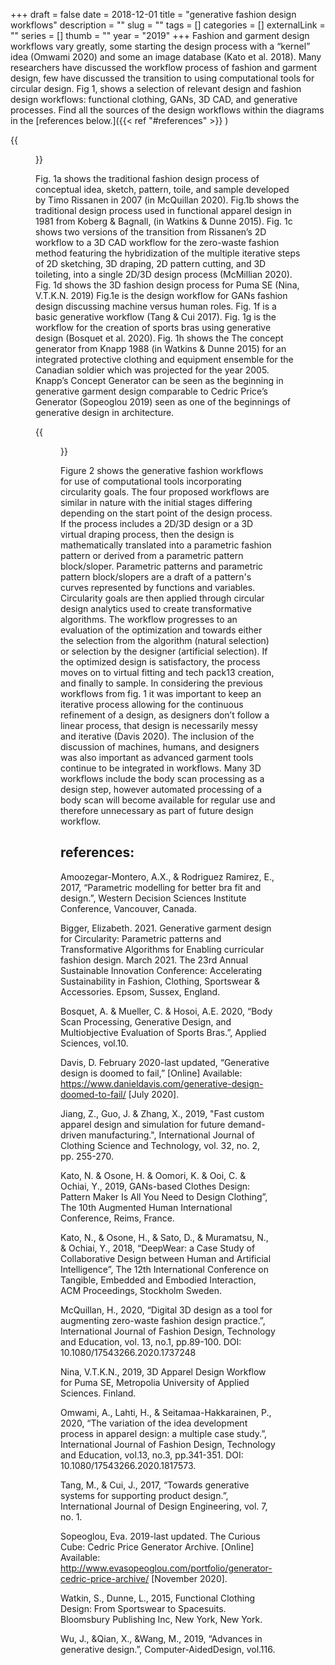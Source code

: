 +++ 
draft = false
date = 2018-12-01 
title = "generative fashion design workflows"
description = ""
slug = "" 
tags = []
categories = []
externalLink = ""
series = []
thumb = ""
year = "2019"
+++
Fashion and garment design workflows vary greatly, some starting the design process with a “kernel” idea (Omwami 2020) and some an image database (Kato et al. 2018). Many researchers have discussed the workflow process of fashion and garment design, few have discussed the transition to using computational tools for circular design. Fig 1, shows a selection of relevant design and fashion design workflows: functional clothing, GANs, 3D CAD, and generative processes.  Find all the sources of the design workflows within the diagrams in the [references below.]({{< ref "#references" >}} )

{{<figure src="/images/digital-fashion-workflows/fashion-design-workflows.svg" caption="Fig 1, relevant design and fashion design workflows: functional clothing, GANs, 3D CAD, and generative processes." width="100%">}}

Fig. 1a shows the traditional fashion design process of conceptual idea, sketch, pattern, toile, and sample developed by Timo Rissanen in 2007 (in McQuillan 2020). Fig.1b shows the traditional design process used in functional apparel design in 1981 from Koberg & Bagnall, (in Watkins & Dunne 2015). Fig. 1c shows two versions of the transition from Rissanen’s 2D workflow to a 3D CAD workflow for the zero-waste fashion method featuring the hybridization of the multiple iterative steps of 2D sketching, 3D draping, 2D pattern cutting, and 3D toileting, into a single 2D/3D design process (McMillian 2020). Fig. 1d shows the 3D fashion design process for Puma SE (Nina, V.T.K.N. 2019) Fig.1e is the design workflow for GANs fashion design discussing machine versus human roles. Fig. 1f is a basic
generative workflow (Tang & Cui 2017). Fig. 1g is the workflow for the creation of sports bras using generative design (Bosquet et al. 2020). Fig. 1h shows the The concept generator from Knapp 1988 (in Watkins & Dunne 2015) for an integrated protective clothing and equipment ensemble for the Canadian soldier which was projected for the year 2005. Knapp’s Concept Generator can be seen as the beginning in generative garment design comparable to Cedric Price’s Generator (Sopeoglou 2019) seen as one of the beginnings of generative design in architecture. 

{{<figure src="/images/digital-fashion-workflows/generative-fashion-design-workflows.svg" caption="generative fashion design workflows" width="100%">}}

Figure 2 shows the generative fashion workflows for use of computational tools incorporating circularity goals. The four proposed workflows are similar in nature with the initial stages differing depending on the start point of the design process. If the process includes a 2D/3D design or a 3D virtual draping process, then the design is mathematically translated into a parametric fashion pattern or derived from a parametric pattern block/sloper. Parametric patterns and parametric pattern block/slopers are a draft of a pattern's curves represented by functions and variables. Circularity goals are then applied through circular design analytics used to create transformative algorithms. The workflow progresses to an evaluation of the optimization and towards either the selection from the algorithm (natural selection) or selection by the designer (artificial selection). If the optimized design is satisfactory, the process moves on to virtual fitting and tech pack13 creation, and finally to sample. In considering the previous workflows from fig. 1 it was important to keep an iterative process allowing for the continuous refinement of a design, as designers don’t follow a linear process, that design is necessarily messy and iterative (Davis 2020). The inclusion of the discussion of machines, humans, and designers was also important as advanced garment tools continue to be integrated in workflows. Many 3D workflows include the body scan processing as a design step, however automated processing of a body scan will become available for regular use and therefore unnecessary as part of future design workflow. 

## **references:**

Amoozegar-Montero, A.X., & Rodriguez Ramirez, E., 2017, “Parametric modelling for better bra fit and design.”, Western Decision Sciences Institute Conference, Vancouver, Canada. 

Bigger, Elizabeth. 2021. Generative garment design for Circularity: Parametric patterns and Transformative Algorithms for Enabling curricular fashion design. March 2021. The 23rd Annual Sustainable Innovation Conference: Accelerating Sustainability in Fashion, Clothing, Sportswear & Accessories. Epsom, Sussex, England. 
 
Bosquet, A. & Mueller, C. & Hosoi, A.E. 2020, “Body Scan Processing, Generative Design, and Multiobjective Evaluation of Sports Bras.”, Applied Sciences, vol.10. 

Davis, D. February 2020-last updated, “Generative design is doomed to fail,” [Online] Available: https://www.danieldavis.com/generative-design-doomed-to-fail/ [July 2020]. 

Jiang, Z., Guo, J. & Zhang, X., 2019, "Fast custom apparel design and simulation for future demand-driven manufacturing.", International Journal of Clothing Science and Technology, vol. 32, no. 2, pp. 255-270. 

Kato, N. & Osone, H. & Oomori, K. & Ooi, C. & Ochiai, Y., 2019, GANs-based Clothes Design: Pattern Maker Is All You Need to Design Clothing”, The 10th Augmented Human International Conference, Reims, France. 

Kato, N., & Osone, H., & Sato, D., & Muramatsu, N., & Ochiai, Y., 2018, “DeepWear: a Case Study of Collaborative Design between Human and Artificial Intelligence”, The 12th International Conference on Tangible, Embedded and Embodied Interaction, ACM Proceedings, Stockholm Sweden. 

McQuillan, H., 2020, “Digital 3D design as a tool for augmenting zero-waste fashion design practice.”, International Journal of Fashion Design, Technology and Education, vol. 13, no.1, pp.89-100. DOI: 10.1080/17543266.2020.1737248 

Nina, V.T.K.N., 2019, 3D Apparel Design Workflow for Puma SE, Metropolia University of Applied Sciences. Finland.

Omwami, A., Lahti, H., & Seitamaa-Hakkarainen, P., 2020, “The variation of the idea development process in apparel design: a multiple case study.”, International Journal of Fashion Design, Technology and Education, vol.13, no.3, pp.341-351. DOI: 10.1080/17543266.2020.1817573. 

Tang, M., & Cui, J., 2017, “Towards generative systems for supporting product design.”, International Journal of Design Engineering, vol. 7, no. 1. 

Sopeoglou, Eva. 2019-last updated. The Curious Cube: Cedric Price Generator Archive. [Online] Available: http://www.evasopeoglou.com/portfolio/generator-cedric-price-archive/ [November 2020]. 
 
Watkin, S., Dunne, L., 2015, Functional Clothing Design: From Sportswear to Spacesuits. Bloomsbury Publishing Inc, New York, New York.

Wu, J., &Qian, X., &Wang, M., 2019, “Advances in generative design.”, Computer-AidedDesign, vol.116.
